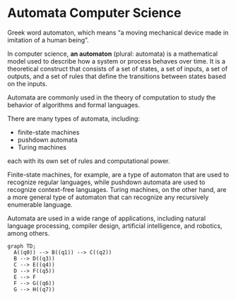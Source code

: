 # Automata Computer Science

Greek word automaton, which means “a moving mechanical device made in imitation of a human being”.

In computer science, **an automaton** (plural: automata) is a mathematical model used to describe how a system or process behaves over time. It is a theoretical construct that consists of a set of states, a set of inputs, a set of outputs, and a set of rules that define the transitions between states based on the inputs.

Automata are commonly used in the theory of computation to study the behavior of algorithms and formal languages. 

There are many types of automata, including: 
- finite-state machines
- pushdown automata
- Turing machines

each with its own set of rules and computational power.

Finite-state machines, for example, are a type of automaton that are used to recognize regular languages, while pushdown automata are used to recognize context-free languages. Turing machines, on the other hand, are a more general type of automaton that can recognize any recursively enumerable language.

Automata are used in a wide range of applications, including natural language processing, compiler design, artificial intelligence, and robotics, among others.

```mermaid
graph TD;
  A((q0)) --> B((q1)) --> C((q2))
  B --> D((q3))
  C --> E((q4))
  D --> F((q5))
  E --> F
  F --> G((q6))
  G --> H((q7))
```
